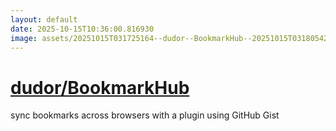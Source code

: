 ```yaml
---
layout: default
date: 2025-10-15T10:36:00.816930
image: assets/20251015T031725164--dudor--BookmarkHub--20251015T031805426--cropped.png
---
```


# [dudor/BookmarkHub](https://github.com/dudor/BookmarkHub)

sync bookmarks across browsers with a plugin using GitHub Gist
